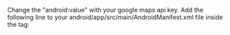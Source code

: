 Change the "android:value" with your google maps api key.
Add the following line to your android/app/src/main/AndroidManifest.xml file inside the <application> tag:

<meta-data
        android:name="com.google.android.geo.API_KEY"
        android:value="YOUR API KEY"/>
